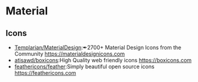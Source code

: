 # Material

## Icons

* [Templarian/MaterialDesign](https://github.com/Templarian/MaterialDesign):✒2700+ Material Design Icons from the Community https://materialdesignicons.com
* [atisawd/boxicons](https://github.com/atisawd/boxicons):High Quality web friendly icons https://boxicons.com
* [feathericons/feather](https://github.com/feathericons/feather):Simply beautiful open source icons https://feathericons.com
